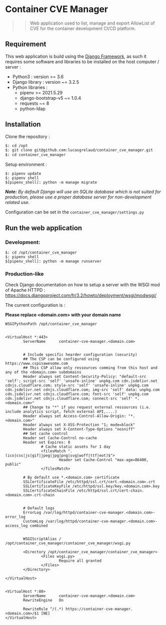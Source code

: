 # Container CVE Manager 
>> Web application used to list, manage and export AllowList of CVE for the container development CI/CD platform.

## Requirement
This web application is build using the [Django Framework](https://www.djangoproject.com/), as such it requires some 
software and libraries to be installed on the host computer / server : 
 - Python3 : version >= 3.6
 - Django library : version ~= 3.2.5 
 - Python libraries : 
   - pipenv >= 2021.5.29
   - django-bootstrap-v5 ~= 1.0.4
   - requests ~= 8
   - python-ldap
    
## Installation 
Clone the repository :
```bash
$: cd /opt
$: git clone git@github.com:lucasgrelaud/container_cve_manager.git
$: cd container_cve_manager
```
Setup environment :
```shell
$: pipenv update
$: pipenv shell
$[pipenv_shell]: python -m manage migrate
```
_**Note:** By default Django will use an SQLite database which is not suited for production, please use a proper database 
server for non-development related use._

Configuration can be set in the `container_cve_manager/settings.py`

## Run the web application

### Development:
```shell
$: cd /opt/container_cve_manager
$: pipenv shell
$[pipenv_shell]: python -m manage runserver
```

### Production-like
Check Django documentation on how to setup a server with the WSGI mod of Apache HTTPD : https://docs.djangoproject.com/fr/3.2/howto/deployment/wsgi/modwsgi/

The current configuration is : 

__Please replace <domain.com> with your domain name__
```shell
WSGIPythonPath /opt/container_cve_manager


<VirtualHost *:443>
        ServerName      container-cve-manager.<domain.com>


        # Include specific hearder configuration (security)
        ## The CSP can be configured using https://www.cspisawesome.com
        ## This CSP allow only ressources comming from this host and any of the <domain.com> subdomains
        Header always set Content-Security-Policy: "default-src 'self'; script-src 'self' 'unsafe-inline' unpkg.com cdn.jsdelivr.net cdnjs.cloudflare.com; style-src 'self' 'unsafe-inline' unpkg.com cdn.jsdelivr.net cdnjs.cloudflare.com; img-src 'self' data: unpkg.com cdn.jsdelivr.net cdnjs.cloudflare.com; font-src 'self' unpkg.com cdn.jsdelivr.net cdnjs.cloudflare.com; connect-src 'self' *.<domain.com>"
        ## Change to "*" if you request external ressources (i.e. include analytics script, fetch external API,....)
        Header always set Access-Control-Allow-Origin: "*.<domain.com>"
        Header always set X-XSS-Protection "1; mode=block"
        Header always set X-Content-Type-Options "nosniff"
        ## Set cache control
        Header set Cache-Control no-cache
        Header set Expires: 0
                # Cache static assets for 1 day
                <filesMatch ".(ico|css|js|gif|jpeg|jpg|png|svg|woff|ttf|eot)$">
                        Header set Cache-Control "max-age=86400, public"
                </filesMatch>

        # By default use *.<domain.com> certificate
        SSLCertificateFile /etc/httpd/ssl.crt/cert.<domain.com>.crt
        SSLCertificateKeyFile /etc/httpd/ssl.key/key.<domain.com>.key
        SSLCertificateChainFile /etc/httpd/ssl.crt/cert-chain.<domain.com>.crt-chain


        # Default logs
        ErrorLog /var/log/httpd/container-cve-manager.<domain.com>-error_log
        CustomLog /var/log/httpd/container-cve-manager.<domain.com>-access_log combined


        WSGIScriptAlias / /opt/container_cve_manager/container_cve_manager/wsgi.py

        <Directory /opt/container_cve_manager/container_cve_manager>
                <Files wsgi.py>
                        Require all granted
                </Files>
        </Directory>

</VirtualHost>


<VirtualHost *:80>
        ServerName      container-cve-manager.<domain.com>
        RewriteEngine   On

        RewriteRule ^/(.*) https://container-cve-manager.<domain.com>/$1 [NE]
</VirtualHost>

```